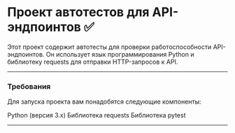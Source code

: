 # Проект автотестов для API-эндпоинтов :white_check_mark:
Этот проект содержит автотесты для проверки работоспособности API-эндпоинтов. Он использует язык программирования Python и библиотеку requests для отправки HTTP-запросов к API.

***
### Требования
Для запуска проекта вам понадобятся следующие компоненты:

Python (версия 3.x)
Библиотека requests
Библиотека pytest
***
